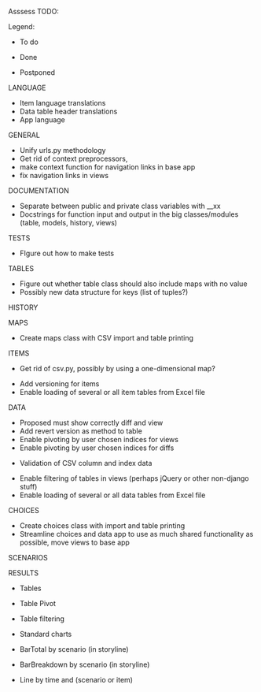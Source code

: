 Asssess TODO:

Legend:
- To do
+ Done
* Postponed

LANGUAGE
- Item language translations
- Data table header translations
- App language 

GENERAL
+ Unify urls.py methodology
+ Get rid of context preprocessors, 
+ make context function for navigation links in base app 
+ fix navigation links in views

DOCUMENTATION
- Separate between public and private class variables with __xx
- Docstrings for function input and output in the big classes/modules (table, models, history, views)

TESTS
- FIgure out how to make tests

TABLES
- Figure out whether table class should also include maps with no value
- Possibly new data structure for keys (list of tuples?)

HISTORY

MAPS
- Create maps class with CSV import and table printing

ITEMS
- Get rid of csv.py, possibly by using a one-dimensional map?
* Add versioning for items
* Enable loading of several or all item tables from Excel file
 
DATA
+ Proposed must show correctly diff and view
+ Add revert version as method to table
+ Enable pivoting by user chosen indices for views
+ Enable pivoting by user chosen indices for diffs 
- Validation of CSV column and index data
* Enable filtering of tables in views (perhaps jQuery or other non-django stuff)
* Enable loading of several or all data tables from Excel file

CHOICES
+ Create choices class with import and table printing
+ Streamline choices and data app to use as much shared functionality as possible, move views to base app

SCENARIOS


RESULTS
- Tables
- Table Pivot 
- Table filtering

- Standard charts
- BarTotal by scenario (in storyline)
- BarBreakdown by scenario (in storyline)
- Line by time and (scenario or item)

